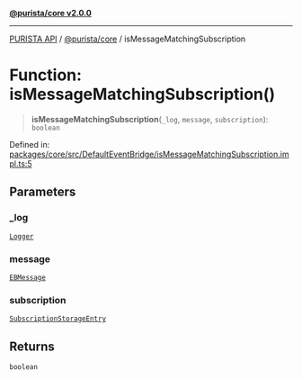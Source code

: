 [**@purista/core v2.0.0**](../README.md)

***

[PURISTA API](../../../packages.md) / [@purista/core](../README.md) / isMessageMatchingSubscription

# Function: isMessageMatchingSubscription()

> **isMessageMatchingSubscription**(`_log`, `message`, `subscription`): `boolean`

Defined in: [packages/core/src/DefaultEventBridge/isMessageMatchingSubscription.impl.ts:5](https://github.com/puristajs/purista/blob/master/packages/core/src/DefaultEventBridge/isMessageMatchingSubscription.impl.ts#L5)

## Parameters

### \_log

[`Logger`](../classes/Logger.md)

### message

[`EBMessage`](../type-aliases/EBMessage.md)

### subscription

[`SubscriptionStorageEntry`](../type-aliases/SubscriptionStorageEntry.md)

## Returns

`boolean`
